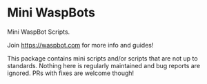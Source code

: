 # Mini WaspBots
 Mini WaspBot Scripts.

 Join https://waspbot.com for more info and guides!
 
 This package contains mini scripts and/or scripts that are not up to standards.
 Nothing here is regularly maintained and bug reports are ignored. PRs with fixes are welcome though!
 
